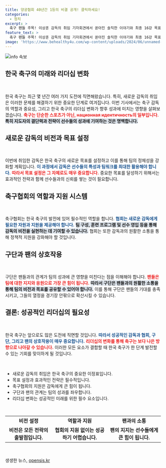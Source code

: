 ```yaml
---
title: 양궁협회 40년간 1등의 비결 공개! 클릭하세요!
categories:
  - 정치
excerpt: >
  축구 팬들 주목! 이상훈 감독의 취임 기자회견에서 쏟아진 솔직한 이야기와 최종 16강 목표에 대한 열망. 홍명보와 정몽규의 회고록도 참여하며, 축구의 미래를 논의하는 뜨거운 현장 속으로 들어가 보세요!
feature_text: >
  축구 팬들 주목! 이상훈 감독의 취임 기자회견에서 쏟아진 솔직한 이야기와 최종 16강 목표에 대한 열망. 홍명보와 정몽규의 회고록도 참여하며, 축구의 미래를 논의하는 뜨거운 현장 속으로 들어가 보세요!
image: 'https://www.behealthy4u.com/wp-content/uploads/2024/06/unnamed-file.png'
---
```


<p><img src="https://www.behealthy4u.com/wp-content/uploads/2024/06/unnamed-file.png" alt="info 속보" /></p>

<h2 data-ke-size="size26">한국 축구의 미래와 리더십 변화</h2>

<p data-ke-size="size16">&nbsp;</p>

<p>한국 축구는 최근 몇 년간 여러 가지 도전에 직면해왔습니다. 특히, 새로운 감독의 취임은 이러한 문제를 해결하기 위한 중요한 단계로 여겨집니다. 이번 기사에서는 축구 감독의 역할과 중요성, 그리고 한국 축구의 리더십 변화가 향후 성과에 미치는 영향을 살펴보겠습니다. <b><span style="color: #ee2323;">축구는 단순한 스포츠가 아닌, национная идентичность의 일부입니다.</span></b> <b><span style="background-color: #21538527;">특히 지도자의 결단력과 전략이 선수들의 성과에 기여하는 것은 명백합니다.</span></b></p>

<h2 data-ke-size="size26">새로운 감독의 비전과 목표 설정</h2>

<p data-ke-size="size16">&nbsp;</p>

<p>이번에 취임한 감독은 한국 축구의 새로운 목표를 설정하고 이를 통해 팀의 정체성을 강화할 계획입니다. <b><span style="color: #1a5490;">이 과정에서 감독은 선수들의 특성과 팀워크를 최대한 활용해야 합니다.</span></b> <b><span style="color: #ee2323;">따라서 목표 설정은 그 자체로도 매우 중요합니다.</span></b> 중요한 목표를 달성하기 위해서는 효과적인 전략과 함께 선수들과의 신뢰를 쌓는 것이 필요합니다. </p>

<h2 data-ke-size="size26">축구협회의 역할과 지원 시스템</h2>

<p data-ke-size="size16">&nbsp;</p>

<p>축구협회는 한국 축구의 발전에 있어 필수적인 역할을 합니다. <b><span style="color: #1a5490;">협회는 새로운 감독에게 필요한 자원과 지원을 제공해야 합니다.</span></b> <b><span style="background-color: #21538527;">팀 구성, 훈련 프로그램 및 선수 영입 등을 통해 감독의 비전을 실현하는 데 기여할 수 있습니다.</span></b> 협회는 또한 감독과의 원활한 소통을 통해 정책적 지원을 강화해야 할 것입니다.</p>

<h2 data-ke-size="size26">구단과 팬의 상호작용</h2>

<p data-ke-size="size16">&nbsp;</p>

<p>구단은 팬들과의 관계가 팀의 성과에 큰 영향을 미친다는 점을 이해해야 합니다. <b><span style="color: #ee2323;">팬들은 팀에 대한 지지와 응원으로 가장 큰 힘이 됩니다.</span></b> <b><span style="background-color: #21538527;">따라서 구단은 팬들과의 원활한 소통을 통해 팀의 비전과 목표를 공유할 수 있어야 합니다.</span></b> 이를 통해 구단은 팬들의 기대를 충족시키고, 그들의 열정을 경기장 안팎으로 확산시킬 수 있습니다.</p>

<h2 data-ke-size="size26">결론: 성공적인 리더십의 필요성</h2>

<p data-ke-size="size16">&nbsp;</p>

<p>한국 축구는 앞으로도 많은 도전에 직면할 것입니다. <b><span style="color: #1a5490;">따라서 성공적인 감독과 협회, 구단, 그리고 팬의 상호작용이 매우 중요합니다.</span></b> <b><span style="color: #ee2323;">리더십의 변화를 통해 축구는 보다 나은 방향으로 나아갈 수 있습니다.</span></b> 이러한 모든 요소가 결합할 때 한국 축구가 한 단계 발전할 수 있는 기회를 맞이하게 될 것입니다.</p>

<p data-ke-size="size16">&nbsp;</p> 

<ul>
    <li>새로운 감독의 취임은 한국 축구의 중요한 이정표입니다.</li>
    <li>목표 설정과 효과적인 전략은 필수적입니다.</li>
    <li>축구협회의 지원은 감독에게 큰 힘이 됩니다.</li>
    <li>구단과 팬의 관계는 팀의 성과를 좌우합니다.</li>
    <li>리더십 변화는 성공적인 미래를 위한 필수 요소입니다.</li>
</ul>

<p data-ke-size="size16">&nbsp;</p>

<table style="width: 100%;">
    <tr>
        <td style="text-align: center; height: 18px;"><b>비전 설정</b></td>
        <td style="text-align: center; height: 18px;"><b>역할과 지원</b></td>
        <td style="text-align: center; height: 18px;"><b>팬과의 소통</b></td>
    </tr>
    <tr>
        <td style="text-align: center; height: 17px;"><b>비전은 모든 전략의 출발점입니다.</b></td>
        <td style="text-align: center; height: 17px;"><b>협회의 지원 없이는 성공하기 어렵습니다.</b></td>
        <td style="text-align: center; height: 17px;"><b>팬의 지지는 선수들에게 큰 힘이 됩니다.</b></td>
    </tr>
</table>

<p data-ke-size="size16">&nbsp;</p>
생생한 뉴스, <a href="https://opensis.kr" rel="dofollow">opensis.kr</a>


